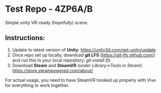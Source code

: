 # Test Repo - 4ZP6A/B
Simple unity VR-ready (hopefully) scene. 

## Instructions:

1. Update to latest version of **Unity**:  https://unity3d.com/get-unity/update
2. Once repo set up locally, download **git LFS** (https://git-lfs.github.com/) and run this in your local repository:  *git install lfs*
3. Download **Steam** and **SteamVR** *(under Library->Tools in Steam)*:  https://store.steampowered.com/about/

For actual usage, you need to have SteamVR hooked up properly with Vive for everything to work together.
